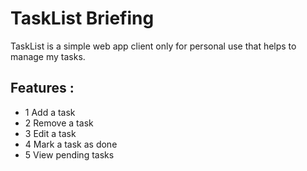 # TaskList Briefing

TaskList is a simple web app client only for personal use that helps to manage my tasks.

## Features :

- 1 Add a task
- 2 Remove a task
- 3 Edit a task
- 4 Mark a task as done
- 5 View pending tasks









